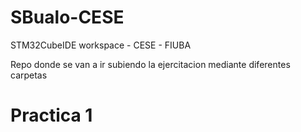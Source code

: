 # SBualo-CESE
STM32CubeIDE workspace  - CESE - FIUBA

Repo donde se van a ir subiendo la ejercitacion mediante diferentes carpetas


# Practica 1



